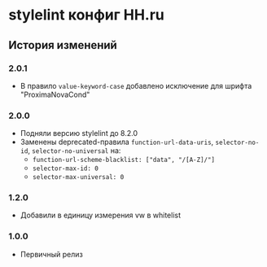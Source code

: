 # stylelint конфиг HH.ru

## История изменений

### 2.0.1

- В правило `value-keyword-case` добавлено исключение для шрифта "ProximaNovaCond"

### 2.0.0
    
- Подняли версию stylelint до 8.2.0
- Заменены deprecated-правила `function-url-data-uris`, `selector-no-id`, `selector-no-universal` на:
    - `function-url-scheme-blacklist: ["data", "/[A-Z]/"]`
    - `selector-max-id: 0`
    - `selector-max-universal: 0`
    
### 1.2.0

- Добавили в единицу измерения vw в whitelist

### 1.0.0

- Первичный релиз
